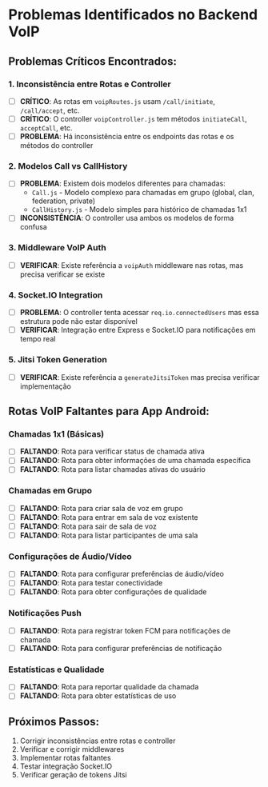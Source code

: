 # Problemas Identificados no Backend VoIP

## Problemas Críticos Encontrados:

### 1. Inconsistência entre Rotas e Controller
- [ ] **CRÍTICO**: As rotas em `voipRoutes.js` usam `/call/initiate`, `/call/accept`, etc.
- [ ] **CRÍTICO**: O controller `voipController.js` tem métodos `initiateCall`, `acceptCall`, etc.
- [ ] **PROBLEMA**: Há inconsistência entre os endpoints das rotas e os métodos do controller

### 2. Modelos Call vs CallHistory
- [ ] **PROBLEMA**: Existem dois modelos diferentes para chamadas:
  - `Call.js` - Modelo complexo para chamadas em grupo (global, clan, federation, private)
  - `CallHistory.js` - Modelo simples para histórico de chamadas 1x1
- [ ] **INCONSISTÊNCIA**: O controller usa ambos os modelos de forma confusa

### 3. Middleware VoIP Auth
- [ ] **VERIFICAR**: Existe referência a `voipAuth` middleware nas rotas, mas precisa verificar se existe

### 4. Socket.IO Integration
- [ ] **PROBLEMA**: O controller tenta acessar `req.io.connectedUsers` mas essa estrutura pode não estar disponível
- [ ] **VERIFICAR**: Integração entre Express e Socket.IO para notificações em tempo real

### 5. Jitsi Token Generation
- [ ] **VERIFICAR**: Existe referência a `generateJitsiToken` mas precisa verificar implementação

## Rotas VoIP Faltantes para App Android:

### Chamadas 1x1 (Básicas)
- [ ] **FALTANDO**: Rota para verificar status de chamada ativa
- [ ] **FALTANDO**: Rota para obter informações de uma chamada específica
- [ ] **FALTANDO**: Rota para listar chamadas ativas do usuário

### Chamadas em Grupo
- [ ] **FALTANDO**: Rota para criar sala de voz em grupo
- [ ] **FALTANDO**: Rota para entrar em sala de voz existente
- [ ] **FALTANDO**: Rota para sair de sala de voz
- [ ] **FALTANDO**: Rota para listar participantes de uma sala

### Configurações de Áudio/Vídeo
- [ ] **FALTANDO**: Rota para configurar preferências de áudio/vídeo
- [ ] **FALTANDO**: Rota para testar conectividade
- [ ] **FALTANDO**: Rota para obter configurações de qualidade

### Notificações Push
- [ ] **FALTANDO**: Rota para registrar token FCM para notificações de chamada
- [ ] **FALTANDO**: Rota para configurar preferências de notificação

### Estatísticas e Qualidade
- [ ] **FALTANDO**: Rota para reportar qualidade da chamada
- [ ] **FALTANDO**: Rota para obter estatísticas de uso

## Próximos Passos:
1. Corrigir inconsistências entre rotas e controller
2. Verificar e corrigir middlewares
3. Implementar rotas faltantes
4. Testar integração Socket.IO
5. Verificar geração de tokens Jitsi

